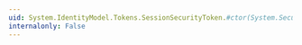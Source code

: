 ```yaml
---
uid: System.IdentityModel.Tokens.SessionSecurityToken.#ctor(System.Security.Claims.ClaimsPrincipal,System.Xml.UniqueId,System.String,System.String,System.DateTime,System.TimeSpan,System.IdentityModel.Tokens.SymmetricSecurityKey)
internalonly: False
---
```

